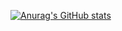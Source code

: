[![Anurag's GitHub stats](https://github-readme-stats.vercel.app/api?username=markphilipb&hide=contribs,stars)](https://github.com/markphilipb/)


<!--
**markphilipb/markphilipb** is a ✨ _special_ ✨ repository because its `README.md` (this file) appears on your GitHub profile.

Here are some ideas to get you started:

- 🔭 I’m currently working on ...
- 🌱 I’m currently learning ...
- 👯 I’m looking to collaborate on ...
- 🤔 I’m looking for help with ...
- 💬 Ask me about ...
- 📫 How to reach me: ...
- 😄 Pronouns: ...
- ⚡ Fun fact: ...
-->
